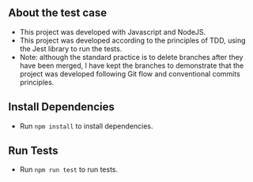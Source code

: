 ## About the test case
- This project was developed with Javascript and NodeJS.
- This project was developed according to the principles of TDD, using the Jest library to run the tests.
- Note: although the standard practice is to delete branches after they have been merged, I have kept the branches to demonstrate that the project was developed following Git flow and conventional commits principles.

## Install Dependencies
- Run `npm install` to install dependencies.

## Run Tests
- Run `npm run test` to run tests.
